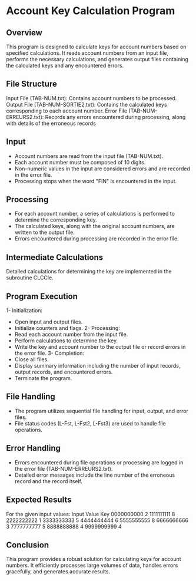 # Account Key Calculation Program
## Overview
This program is designed to calculate keys for account numbers based on specified calculations. It reads account numbers from an input file, performs the necessary calculations, and generates output files containing the calculated keys and any encountered errors.
## File Structure
Input File (TAB-NUM.txt):
Contains account numbers to be processed.
Output File (TAB-NUM-SORTIE2.txt):
Contains the calculated keys corresponding to each account number.
Error File (TAB-NUM-ERREURS2.txt):
Records any errors encountered during processing, along with details of the erroneous records
## Input
- Account numbers are read from the input file (TAB-NUM.txt).
- Each account number must be composed of 10 digits.
- Non-numeric values in the input are considered errors and are recorded in the error file.
- Processing stops when the word "FIN" is encountered in the input.
## Processing
- For each account number, a series of calculations is performed to determine the corresponding key.
- The calculated keys, along with the original account numbers, are written to the output file.
- Errors encountered during processing are recorded in the error file.
## Intermediate Calculations
Detailed calculations for determining the key are implemented in the subroutine CLCCle.
## Program Execution
1- Initialization:
- Open input and output files.
- Initialize counters and flags.
2- Processing:
- Read each account number from the input file.
- Perform calculations to determine the key.
- Write the key and account number to the output file or record errors in the error file.
3- Completion:
- Close all files.
- Display summary information including the number of input records, output records, and encountered errors.
- Terminate the program.
## File Handling
- The program utilizes sequential file handling for input, output, and error files.
- File status codes (L-Fst, L-Fst2, L-Fst3) are used to handle file operations.
## Error Handling
- Errors encountered during file operations or processing are logged in the error file (TAB-NUM-ERREURS2.txt).
- Detailed error messages include the line number of the erroneous record and the record itself.

## Expected Results
For the given input values:
Input Value	Key
0000000000	2
1111111111	8
2222222222	1
3333333333	5
4444444444	6
5555555555	8
6666666666	3
7777777777	5
8888888888	4
9999999999	4
## Conclusion
This program provides a robust solution for calculating keys for account numbers. It efficiently processes large volumes of data, handles errors gracefully, and generates accurate results.
